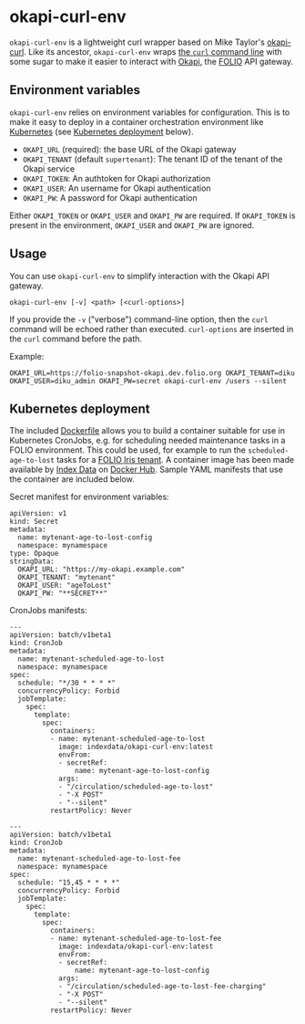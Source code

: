 # okapi-curl-env

`okapi-curl-env` is a lightweight curl wrapper based on Mike Taylor's [okapi-curl](https://github.com/MikeTaylor/okapi-curl). Like its ancestor, `okapi-curl-env` wraps [the `curl` command line](https://curl.se/) with some sugar to make it easier to interact with [Okapi](https://github.com/folio-org/okapi), the [FOLIO](https://folio.org) API gateway.

## Environment variables

`okapi-curl-env` relies on environment variables for configuration. This is to make it easy to deploy in a container orchestration environment like [Kubernetes](https://kubernetes.io) (see [Kubernetes deployment](#kubernetes-deployment) below).

* `OKAPI_URL` (required): the base URL of the Okapi gateway
* `OKAPI_TENANT` (default `supertenant`): The tenant ID of the tenant of the Okapi service
* `OKAPI_TOKEN`: An authtoken for Okapi authorization
* `OKAPI_USER`: An username for Okapi authentication
* `OKAPI_PW`: A password for Okapi authentication

Either `OKAPI_TOKEN` or `OKAPI_USER` and `OKAPI_PW` are required. If `OKAPI_TOKEN` is present in the environment, `OKAPI_USER` and `OKAPI_PW` are ignored.

## Usage
You can use `okapi-curl-env` to simplify interaction with the Okapi API gateway. 

```
okapi-curl-env [-v] <path> [<curl-options>]
```

If you provide the `-v` ("verbose") command-line option, then the `curl` command will be echoed rather than executed. `curl-options` are inserted in the `curl` command before the path.

Example:

    OKAPI_URL=https://folio-snapshot-okapi.dev.folio.org OKAPI_TENANT=diku OKAPI_USER=diku_admin OKAPI_PW=secret okapi-curl-env /users --silent

## Kubernetes deployment

The included [Dockerfile](Dockerfile) allows you to build a container suitable for use in Kubernetes CronJobs, e.g. for scheduling needed maintenance tasks in a FOLIO environment. This could be used, for example to run the `scheduled-age-to-lost` tasks for a [FOLIO Iris tenant](https://wiki.folio.org/display/REL/R1+2021+%28Iris%29+Release+Notes). A container image has been made available by [Index Data](https://www.indexdata.com) on [Docker Hub](https://hub.docker.com/r/indexdata/okapi-curl-env). Sample YAML manifests that use the container are included below.

Secret manifest for environment variables:
```
apiVersion: v1
kind: Secret
metadata:
  name: mytenant-age-to-lost-config
  namespace: mynamespace
type: Opaque
stringData:
  OKAPI_URL: "https://my-okapi.example.com"
  OKAPI_TENANT: "mytenant"
  OKAPI_USER: "ageToLost"
  OKAPI_PW: "**SECRET**"
```

CronJobs manifests:
```
---
apiVersion: batch/v1beta1
kind: CronJob
metadata:
  name: mytenant-scheduled-age-to-lost
  namespace: mynamespace
spec:
  schedule: "*/30 * * * *"
  concurrencyPolicy: Forbid
  jobTemplate:
    spec:
      template:
        spec:
          containers:
          - name: mytenant-scheduled-age-to-lost
            image: indexdata/okapi-curl-env:latest
            envFrom:
            - secretRef:
                name: mytenant-age-to-lost-config
            args:
            - "/circulation/scheduled-age-to-lost"
            - "-X POST"
            - "--silent"
          restartPolicy: Never

---
apiVersion: batch/v1beta1
kind: CronJob
metadata:
  name: mytenant-scheduled-age-to-lost-fee
  namespace: mynamespace
spec:
  schedule: "15,45 * * * *"
  concurrencyPolicy: Forbid
  jobTemplate:
    spec:
      template:
        spec:
          containers:
          - name: mytenant-scheduled-age-to-lost-fee
            image: indexdata/okapi-curl-env:latest
            envFrom:
            - secretRef:
                name: mytenant-age-to-lost-config
            args:
            - "/circulation/scheduled-age-to-lost-fee-charging"
            - "-X POST"
            - "--silent"
          restartPolicy: Never
```
